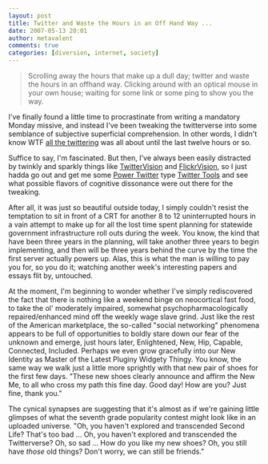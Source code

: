 ```yaml
---
layout: post
title: Twitter and Waste the Hours in an Off Hand Way ...
date: 2007-05-13 20:01
author: metavalent
comments: true
categories: [diversion, internet, society]
---
```

<blockquote>Scrolling away the hours that make up a dull day; twitter and waste the hours in an offhand way. Clicking around with an optical mouse in your own house; waiting for some link or some ping to show you the way.</blockquote>

I've finally found a little time to procrastinate from writing a mandatory Monday missive, and instead I've been tweaking the twitterverse into some semblance of subjective superficial comprehension. In other words, I didn't know WTF <a href="http://www.twitter.com/metavalent">all the twittering</a> was all about until the last twelve hours or so. 

Suffice to say, I'm fascinated. But then, I've always been easily distracted by twinkly and sparkly things like <a href="http://twittervision.com/">TwitterVision</a> and <a href="http://flickrvision.com/">FlickrVision</a>, so I just hadda go out and get me some <a href="http://tinyurl.com/2g5a7c">Power Twitter</a> type <a href="http://alexking.org/projects/wordpress">Twitter Tools</a> and see what possible flavors of cognitive dissonance were out there for the tweaking. 

After all, it was just so beautiful outside today, I simply couldn't resist the temptation to sit in front of a CRT for another 8 to 12 uninterrupted hours in a vain attempt to make up for all the lost time spent planning for statewide government infrastructure roll outs during the week. You know, the kind that have been three years in the planning, will take another three years to begin implementing, and then will be three years behind the curve by the time the first server actually powers up. Alas, this is what the man is willing to pay you for, so you do it; watching another week's interesting papers and essays flit by, untouched.

At the moment, I'm beginning to wonder whether I've simply rediscovered the fact that there is nothing like a weekend binge on neocortical fast food, to take the ol' moderately impaired, somewhat psychopharmacologically repaired/enhanced mind off the weekly wage slave grind. Just like the rest of the American marketplace, the so-called "social networking" phenomena appears to be full of opportunities to boldly stare down our fear of the unknown and emerge, just hours later, Enlightened, New, Hip, Capable, Connected, Included. Perhaps we even grow gracefully into our New Identity as Master of the Latest Pluginy Widgety Thingy. You know, the same way we walk just a little more sprightly with that new pair of shoes for the first few days. "These new shoes clearly announce and affirm the New Me, to all who cross my path this fine day. Good day! How are you? Just fine, thank you."

The cynical synapses are suggesting that it's almost as if we're gaining little glimpses of what the seventh grade popularity contest might look like in an uploaded universe. "Oh, you haven't explored and transcended Second Life? That's too bad ... Oh, you haven't explored and transcended the Twitterverse? Oh, so sad ... How do you like my new shoes? Oh, you still have <em>those</em> old things? Don't worry, we can still be friends."






